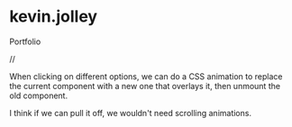 # kevin.jolley
Portfolio

//

When clicking on different options, we can do a CSS animation to replace the current component with a new one that overlays it, then unmount the old component.

I think if we can pull it off, we wouldn't need scrolling animations.   